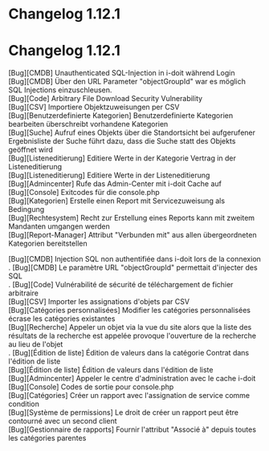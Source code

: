 <!-- TRANSLATED by md-translate -->
# Changelog 1.12.1

# Changelog 1.12.1

[Bug][CMDB] Unauthenticated SQL-Injection in i-doit während Login<br>
[Bug][CMDB] Über den URL Parameter "objectGroupId" war es möglich SQL Injections einzuschleusen.<br>
[Bug][Code] Arbitrary File Download Security Vulnerability<br>
[Bug][CSV] Importiere Objektzuweisungen per CSV<br>
[Bug][Benutzerdefinierte Kategorien] Benutzerdefinierte Kategorien bearbeiten überschreibt vorhandene Kategorien<br>
[Bug][Suche] Aufruf eines Objekts über die Standortsicht bei aufgerufener Ergebnisliste der Suche führt dazu, dass die Suche statt des Objekts geöffnet wird<br>
[Bug][Listeneditierung] Editiere Werte in der Kategorie Vertrag in der Listeneditierung<br>
[Bug][Listeneditierung] Editiere Werte in der Listeneditierung<br>
[Bug][Admincenter] Rufe das Admin-Center mit i-doit Cache auf<br>
[Bug][Console] Exitcodes für die console.php<br>
[Bug][Kategorien] Erstelle einen Report mit Servicezuweisung als Bedingung<br>
[Bug][Rechtesystem] Recht zur Erstellung eines Reports kann mit zweitem Mandanten umgangen werden<br>
[Bug][Report-Manager] Attribut "Verbunden mit" aus allen übergeordneten Kategorien bereitstellen<br>

[Bug][CMDB] Injection SQL non authentifiée dans i-doit lors de la connexion<br>.
[Bug][CMDB] Le paramètre URL "objectGroupId" permettait d'injecter des SQL <br>.
[Bug][Code] Vulnérabilité de sécurité de téléchargement de fichier arbitraire<br>
[Bug][CSV] Importer les assignations d'objets par CSV<br>
[Bug][Catégories personnalisées] Modifier les catégories personnalisées écrase les catégories existantes<br>
[Bug][Recherche] Appeler un objet via la vue du site alors que la liste des résultats de la recherche est appelée provoque l'ouverture de la recherche au lieu de l'objet<br>.
[Bug][Édition de liste] Édition de valeurs dans la catégorie Contrat dans l'édition de liste<br>
[Bug][Édition de liste] Édition de valeurs dans l'édition de liste<br>
[Bug][Admincenter] Appeler le centre d'administration avec le cache i-doit<br>
[Bug][Console] Codes de sortie pour console.php<br>
[Bug][Catégories] Créer un rapport avec l'assignation de service comme condition<br>
[Bug][Système de permissions] Le droit de créer un rapport peut être contourné avec un second client<br>
[Bug][Gestionnaire de rapports] Fournir l'attribut "Associé à" depuis toutes les catégories parentes<br>